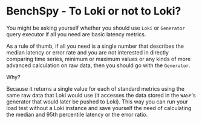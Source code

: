 # BenchSpy - To Loki or not to Loki?

You might be asking yourself whether you should use `Loki` or `Generator` query executor if all you
need are basic latency metrics.

As a rule of thumb, if all you need is a single number that describes the median latency or error rate
and you are not interested in directly comparing time series, minimum or maximum values or any kinds
of more advanced calculation on raw data, then you should go with the `Generator`.

Why?

Because it returns a single value for each of standard metrics using the same raw data that Loki would use
(it accesses the data stored in the `WASP`'s generator that would later be pushed to Loki).
This way you can run your load test without a Loki instance and save yourself the need of calculating the
median and 95th percentile latency or the error ratio.